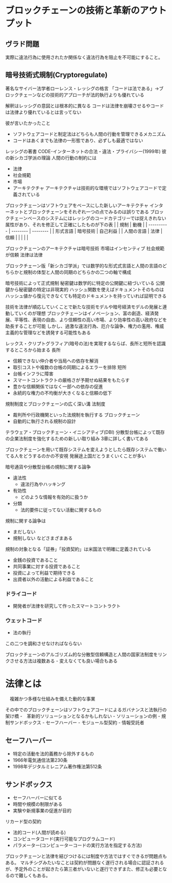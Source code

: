 # ブロックチェーンの技術と革新のアウトプット

## ヴラド問題
実際に違法行為に使用されたか関係なく違法行為を阻止を不可能にすること。

## 暗号技術式規制(Cryptoregulate)
著名なサイバー法学者ローレンス・レッシグの格言
「コードは法である」→ブロックチェーンなどの技術的アプローチが法的執行よりも優れている

解釈はレッシグの意図とは根本的に異なる
コードは法律を崩壊させるやコードは法律より優れているとは言ってない

彼が言いたかったこと
- ソフトウェアコードと制定法はどちらも人間の行動を管理できるメカニズム
- コードはあくまでも法律の一形態であり、必ずしも最適ではない

レッシグの著書
CODE-インターネットの合法・違法・プライバシー(1999年)
彼の新シカゴ学派の理論
人間の行動の制約には
- 法律
- 社会規範
- 市場
- アーキテクチャ
アーキテクチャは技術的な環境ではソフトウェアコードで定義されている

ブロックチェーンはソフトウェアをベースにした新しいアーキテクチャ
インターネットとブロックチェーンをそれぞれ一つの点でみるのは誤りである
ブロックチェーンベースのシステムにはレッシグのコードカテゴリーでは捉えきれない属性があり、それを修正して正確にしたものが下の表
|            | 規制     | 動機     |
| ---------- | -------- | -------- |
| 形式言語   | 暗号技術 | 自己利益 |
| 人間の言語 | 法律     | 信頼     |
|            |          |          |

ブロックチェーンのアーキテクチャは暗号技術
市場はインセンティブ
社会規範が信頼
法律は法律

ブロックチェーン版「新シカゴ学派」では数学的な形式式言語と人間の言語のどちらかと規制の体型と人間の同期のどちらかの二つの軸で構成

暗号技術によって正式規制
秘密鍵は数学的に特定の公開鍵に紐づいている
公開鍵から秘密鍵の特定は非現実的
ハッシュ関数を使えばドキュメントそのものはハッシュ値から復元できなくても特定のドキュメントを持っていれば証明できる

技術を法律が順応していくことで新たな技術モデルや暗号経済モデルの発展と連動していくのが理想
ブロックチェーンはイノベーション、富の創造、経済発展、平等性、表現の自由、より信頼性の高い市場、より効率性の高い政府などを助長することが可能
しかし、過激な違法行為、厄介な論争、権力の濫用、権威主義的な管理などを誘発する可能性もある

レックス・クリプトグラフィア(暗号の法)を実現するならば、長所と短所を認識するところから始まる
長所
- 信頼できない仲介者や当局への依存を解消
- 取引コストや複数の台帳の同期によるエラーを排除
短所
- 台帳インフラに障害
- スマートコントラクトの厳格さが予期せぬ結果をもたらす
- 豊かな信頼関係ではなく一部への依存の促進
- 永続的な権力の不均衡が大きくなると信頼の低下

規制制度とブロックチェーンの広く深い溝
法制度

- 裁判所や行政機関といった法規制を執行する
ブロックチェーン
- 自動的に執行される規制の設計

テラウェア・ブロックチェーン・イニシアティブ(DBI)
分散型台帳によって既存の企業法制度を強化するための新しい取り組み
3章に詳しく書いてある

ブロックチェーンを用いて既存システムを変えようとしたら既存システムで働いてる人をどうするのかの不安視
発展途上国だとうまくいくことが多い

暗号通貨や分散型台帳の規制に関する論争
- 違法性
  - 違法行為やハッキング
- 有効性
  - どのような情報を有効的に扱うか
- 分類
  - 法的要件に従ってない活動に関するもの

規制に関する論争は
- まだしない
- 規制しない
などさまざまある

規制の対象となる「証券」「投資契約」は米国法で明確に定義されている
- 金銭の投資であること
- 共同事業に対する投資であること
- 投資によって利益で期待できる
- 出資者以外の活動による利益であること

### ドライコード
- 開発者が法律を研究して作ったスマートコントラクト
### ウェットコード
- 法の執行

この二つを調和させなければならない


ブロックチェーンのアルゴリズム的な分散型信頼構造と人間の国家法制度をリンクさせる方法は複数ある
    - 変えなくても良い場合もある
  

# 法律とは
　複雑かつ多様な仕組みを備えた動的な事業

その中でのブロックチェーンはソフトウェアコードによるガバナンスと法執行の架け橋
    -　革新的ソリューションとなるかもしれない
    - ソリューションの例
      - 規制サンドボックス
      - セーフハーバー
      - モジュール型契約
      - 情報受託者

## セーフハーバー
- 特定の活動を法的義務から除外するもの
- 1966年電気通信法第230条
- 1998年デジタルミレニアム著作権法第512条
## サンドボックス
- セーフハーバーに似てる
- 時間や規模の制限がある
- 実験や新規事業の促進が目的


リカード型の契約
- 法的コード(人間が読める)
- コンピュータコード(実行可能なプログラムコード)
- パラメーター(コンピューターコードの実行方法を指定する方法)


ブロックチェーンと法律を結びつけるには制度や方法ではすぐできるが問題点もある。
マルチシグみたいなことは契約が問題なく遂行される場合に認証されるが、予定外のことが起きたら第三者がいないと遂行できずまた、修正も必要となるので難しくもある。
